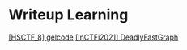 # Writeup Learning     
[[HSCTF_8] gelcode](https://github.com/mito753/CTF/tree/main/2021/HSCTF_8/Pwn_gelcode)
[[InCTFi2021] DeadlyFastGraph](https://blog.bi0s.in/2021/08/15/Pwn/InCTFi21-DeadlyFastGraph/)
